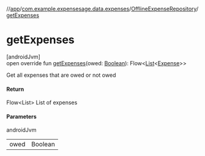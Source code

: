 //[app](../../../index.md)/[com.example.expensesage.data.expenses](../index.md)/[OfflineExpenseRepository](index.md)/[getExpenses](get-expenses.md)

# getExpenses

[androidJvm]\
open override fun [getExpenses](get-expenses.md)(owed: [Boolean](https://kotlinlang.org/api/latest/jvm/stdlib/kotlin/-boolean/index.html)): Flow&lt;[List](https://kotlinlang.org/api/latest/jvm/stdlib/kotlin.collections/-list/index.html)&lt;[Expense](../-expense/index.md)&gt;&gt;

Get all expenses that are owed or not owed

#### Return

Flow<List<Expense>> List of expenses

#### Parameters

androidJvm

| | |
|---|---|
| owed | Boolean |
